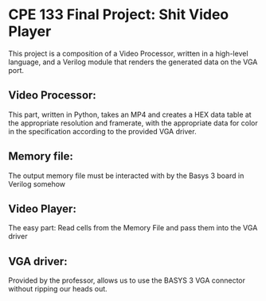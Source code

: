 # CPE 133 Final Project: Shit Video Player

This project is a composition of a Video Processor, written in a high-level language, and a Verilog module that renders the generated data on the VGA port. 

## Video Processor:

This part, written in Python, takes an MP4 and creates a HEX data table at the appropriate resolution and framerate, with the appropriate data for color in the specification according to the provided VGA driver. 

## Memory file: 

The output memory file must be interacted with by the Basys 3 board in Verilog somehow

## Video Player:

The easy part: Read cells from the Memory File and pass them into the VGA driver

## VGA driver:

Provided by the professor, allows us to use the BASYS 3 VGA connector without ripping our heads out.
